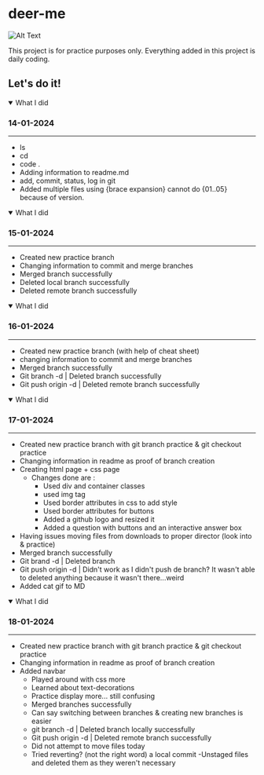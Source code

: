 # deer-me

![Alt Text](https://media.giphy.com/media/vFKqnCdLPNOKc/giphy.gif)

This project is for practice purposes only.
Everything added in this project is daily coding.

## Let's do it!

<details open>

### 14-01-2024
---
<summary>What I did</summary>

- ls 
- cd
- code .
- Adding information to readme.md
- add, commit, status, log in git
- Added multiple files using {brace expansion} cannot do {01..05} because of version.
</details>
<details open>

### 15-01-2024
---
<summary>What I did</summary>

- Created new practice branch
- Changing information to commit and merge branches
- Merged branch successfully
- Deleted local branch successfully
- Deleted remote branch successfully
</details>
<details open>

### 16-01-2024
---
<summary>What I did</summary>

- Created new practice branch (with help of cheat sheet)
- changing information to commit and merge branches
- Merged branch successfully
- Git branch -d <branch-name> | Deleted branch successfully
- Git push origin -d <branch-name> | Deleted remote branch successfully
</details>
<details open>

### 17-01-2024
---
<summary>What I did</summary>

- Created new practice branch with git branch practice & git checkout practice
- Changing information in readme as proof of branch creation
- Creating html page + css page
    - Changes done are :
        - Used div and container classes
        - used img tag
        - Used border attributes in css to add style
        - Used border attributes for buttons
        - Added a github logo and resized it
        - Added a question with buttons and an interactive answer box
- Having issues moving files from downloads to proper director (look into & practice)
- Merged branch successfully
- Git brand -d <branc-name> | Deleted branch
- Git push origin -d | Didn't work as I didn't push de branch? It wasn't able to deleted anything because it wasn't there...weird
- Added cat gif to MD
</details>

<details open>

### 18-01-2024
---
<summary>What I did</summary>

- Created new practice branch with git branch practice & git checkout practice
- Changing information in readme as proof of branch creation
- Added navbar
    - Played around with css more
    - Learned about text-decorations
    - Practice display more... still confusing
    - Merged branches successfully
    - Can say switching between branches & creating new branches is easier
    - git branch -d <branchname> | Deleted branch locally successfully
    - Git push origin -d <branchname> | Deleted remote branch successfully
    - Did not attempt to move files today
    - Tried reverting? (not the right word) a local commit
        -Unstaged files and deleted them as they weren't necessary
</details>